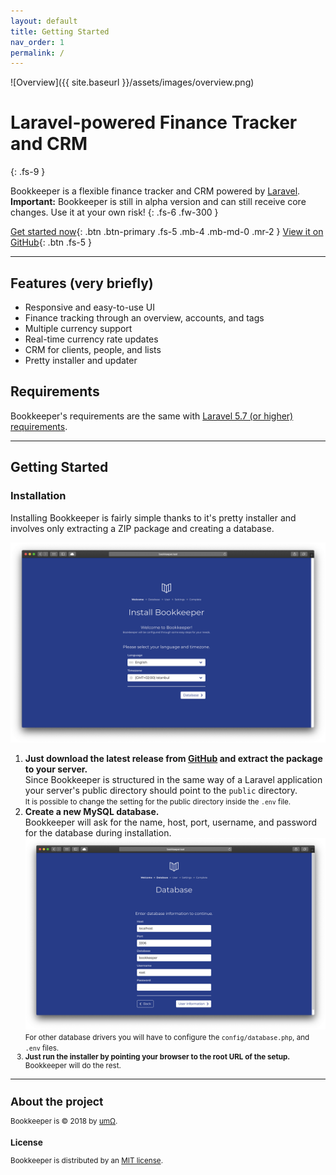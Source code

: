 ```yaml
---
layout: default
title: Getting Started
nav_order: 1
permalink: /
---
```


![Overview]({{ site.baseurl }}/assets/images/overview.png)

# Laravel-powered Finance Tracker and CRM
{: .fs-9 }

Bookkeeper is a flexible finance tracker and CRM powered by [Laravel](https://laravel.com/).  
**Important:** Bookkeeper is still in alpha version and can still receive core changes. Use it at your own risk!
{: .fs-6 .fw-300 }

[Get started now](#getting-started){: .btn .btn-primary .fs-5 .mb-4 .mb-md-0 .mr-2 } [View it on GitHub](https://github.com/umomega/bookkeeper){: .btn .fs-5 }

---

## Features (very briefly)
- Responsive and easy-to-use UI
- Finance tracking through an overview, accounts, and tags
- Multiple currency support
- Real-time currency rate updates
- CRM for clients, people, and lists
- Pretty installer and updater

## Requirements
Bookkeeper's requirements are the same with [Laravel 5.7 (or higher) requirements](https://laravel.com/docs/5.7#server-requirements).

---

## Getting Started
### Installation
Installing Bookkeeper is fairly simple thanks to it's pretty installer and involves only extracting a ZIP package and creating a database.

![Pretty Installer](/assets/images/install-1.png)

1. **Just download the latest release from [GitHub](https://github.com/umomega/bookkeeper/releases) and extract the package to your server.**  
Since Bookkeeper is structured in the same way of a Laravel application your server's public directory should point to the `public` directory.  
<small>It is possible to change the setting for the public directory inside the `.env` file.</small>
2. **Create a new MySQL database.**  
Bookkeeper will ask for the name, host, port, username, and password for the database during installation.  
![Database Options](/assets/images/install-2.png)  
<small>For other database drivers you will have to configure the `config/database.php`, and `.env` files.
3. **Just run the installer by pointing your browser to the root URL of the setup.**  
Bookkeeper will do the rest.

---

## About the project

Bookkeeper is &copy; 2018 by [umΩ](http://umomega.com).

### License

Bookkeeper is distributed by an [MIT license](https://github.com/umomega/Bookkeeper/blob/master/LICENSE).
